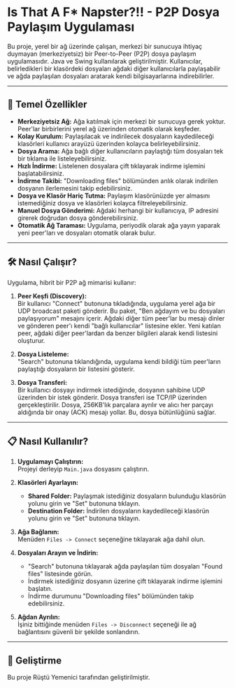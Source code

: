 # Is That A F\* Napster?!! - P2P Dosya Paylaşım Uygulaması

Bu proje, yerel bir ağ üzerinde çalışan, merkezi bir sunucuya ihtiyaç duymayan (merkeziyetsiz) bir Peer-to-Peer (P2P) dosya paylaşım uygulamasıdır. Java ve Swing kullanılarak geliştirilmiştir. Kullanıcılar, belirledikleri bir klasördeki dosyaları ağdaki diğer kullanıcılarla paylaşabilir ve ağda paylaşılan dosyaları aratarak kendi bilgisayarlarına indirebilirler.

---

## 🚀 Temel Özellikler

- **Merkeziyetsiz Ağ:** Ağa katılmak için merkezi bir sunucuya gerek yoktur. Peer'lar birbirlerini yerel ağ üzerinden otomatik olarak keşfeder.
- **Kolay Kurulum:** Paylaşılacak ve indirilecek dosyaların kaydedileceği klasörleri kullanıcı arayüzü üzerinden kolayca belirleyebilirsiniz.
- **Dosya Arama:** Ağa bağlı diğer kullanıcıların paylaştığı tüm dosyaları tek bir tıklama ile listeleyebilirsiniz.
- **Hızlı İndirme:** Listelenen dosyalara çift tıklayarak indirme işlemini başlatabilirsiniz.
- **İndirme Takibi:** "Downloading files" bölümünden anlık olarak indirilen dosyanın ilerlemesini takip edebilirsiniz.
- **Dosya ve Klasör Hariç Tutma:** Paylaşım klasörünüzde yer almasını istemediğiniz dosya ve klasörleri kolayca filtreleyebilirsiniz.
- **Manuel Dosya Gönderimi:** Ağdaki herhangi bir kullanıcıya, IP adresini girerek doğrudan dosya gönderebilirsiniz.
- **Otomatik Ağ Taraması:** Uygulama, periyodik olarak ağa yayın yaparak yeni peer'ları ve dosyaları otomatik olarak bulur.

---

## 🛠️ Nasıl Çalışır?

Uygulama, hibrit bir P2P ağ mimarisi kullanır:

1. **Peer Keşfi (Discovery):**  
   Bir kullanıcı "Connect" butonuna tıkladığında, uygulama yerel ağa bir UDP broadcast paketi gönderir. Bu paket, "Ben ağdayım ve bu dosyaları paylaşıyorum" mesajını içerir. Ağdaki diğer tüm peer'lar bu mesajı dinler ve gönderen peer'ı kendi "bağlı kullanıcılar" listesine ekler. Yeni katılan peer, ağdaki diğer peer'lardan da benzer bilgileri alarak kendi listesini oluşturur.

2. **Dosya Listeleme:**  
   "Search" butonuna tıklandığında, uygulama kendi bildiği tüm peer'ların paylaştığı dosyaların bir listesini gösterir.

3. **Dosya Transferi:**  
   Bir kullanıcı dosyayı indirmek istediğinde, dosyanın sahibine UDP üzerinden bir istek gönderir. Dosya transferi ise TCP/IP üzerinden gerçekleştirilir. Dosya, 256KB'lık parçalara ayrılır ve alıcı her parçayı aldığında bir onay (ACK) mesajı yollar. Bu, dosya bütünlüğünü sağlar.

---

## 📋 Nasıl Kullanılır?

1. **Uygulamayı Çalıştırın:**  
   Projeyi derleyip `Main.java` dosyasını çalıştırın.

2. **Klasörleri Ayarlayın:**  
   - **Shared Folder:** Paylaşmak istediğiniz dosyaların bulunduğu klasörün yolunu girin ve "Set" butonuna tıklayın.  
   - **Destination Folder:** İndirilen dosyaların kaydedileceği klasörün yolunu girin ve "Set" butonuna tıklayın.

3. **Ağa Bağlanın:**  
   Menüden `Files -> Connect` seçeneğine tıklayarak ağa dahil olun.

4. **Dosyaları Arayın ve İndirin:**  
   - "Search" butonuna tıklayarak ağda paylaşılan tüm dosyaları "Found files" listesinde görün.  
   - İndirmek istediğiniz dosyanın üzerine çift tıklayarak indirme işlemini başlatın.  
   - İndirme durumunu "Downloading files" bölümünden takip edebilirsiniz.

5. **Ağdan Ayrılın:**  
   İşiniz bittiğinde menüden `Files -> Disconnect` seçeneği ile ağ bağlantısını güvenli bir şekilde sonlandırın.

---

## 🔧 Geliştirme

Bu proje Rüştü Yemenici tarafından geliştirilmiştir.  


